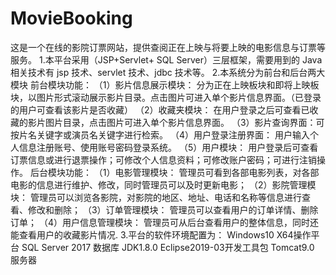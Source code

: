 # MovieBooking
这是一个在线的影院订票网站，提供查阅正在上映与将要上映的电影信息与订票等服务。
1.本平台采用（JSP+Servlet+ SQL Server）三层框架，需要用到的 Java 相关技术有 jsp 技术、servlet 技术、jdbc 技术等。
2.本系统分为前台和后台两大模块
  前台模块功能：
  （1）影片信息展示模块：
       分为正在上映板块和即将上映板块，以图片形式滚动展示影片目录。点击图片可进入单个影片信息界面。（已登录的用户可查看该影片是否收藏）
  （2）收藏夹模块：
       在用户登录之后可查看已收藏的影片图片目录，点击图片可进入单个影片信息界面。
  （3）影片查询界面：可按片名关键字或演员名关键字进行检索。
  （4）用户登录注册界面：
       用户输入个人信息注册账号、使用账号密码登录系统。
  （5）用户模块：
       用户登录后可查看订票信息或进行退票操作；可修改个人信息资料；可修改账户密码；可进行注销操作。
  后台模块功能：
  （1）电影管理模块：
       管理员可看到各部电影列表，对各部电影的信息进行维护、修改，同时管理员可以及时更新电影；
  （2）影院管理模块：
       管理员可以浏览各影院，对影院的地区、地址、电话和名称等信息进行查看、修改和删除；
  （3）订单管理模块：
       管理员可以查看用户的订单详情、删除订单；
  （4）用户信息管理模块：
       管理员可从后台查看用户的整体信息，同时还能查看用户的收藏影片情况.
3.平台的软件环境配置为：
  Windows10 X64操作平台
  SQL Server 2017 数据库
  JDK1.8.0
  Eclipse2019-03开发工具包
  Tomcat9.0 服务器
